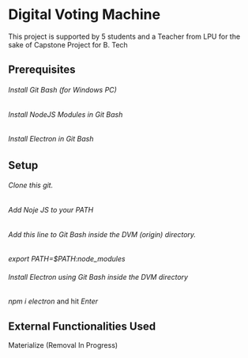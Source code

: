 # Digital Voting Machine
This project is supported by 5 students and a Teacher from LPU for the sake of Capstone Project for B. Tech

## Prerequisites
###### Install Git Bash (for Windows PC)
###### Install NodeJS Modules in Git Bash
###### Install Electron in Git Bash

## Setup
###### Clone this git.

###### Add Noje JS to your PATH
###### Add this line to Git Bash inside the DVM (origin) directory.
<i>export PATH=$PATH:node_modules</i>

###### Install Electron using Git Bash inside the DVM directory 
<i>npm i electron</i>
and hit
<i>Enter</i>

## External Functionalities Used
Materialize (Removal In Progress)
